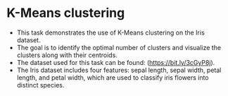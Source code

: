 # K-Means clustering
- This task demonstrates the use of K-Means clustering on the Iris dataset. 
- The goal is to identify the optimal number of clusters and visualize the clusters along with their centroids.
- The dataset used for this task can be found: (https://bit.ly/3cGyP8j).
- The Iris dataset includes four features: sepal length, sepal width, petal length, and petal width, which are used to classify iris flowers into distinct species.
